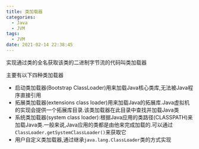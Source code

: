 ```yaml
---
title: 类加载器
categories:
  - Java
  - JVM
tags:
  - JVM
date: 2021-02-14 22:38:45
---
```


实现通过类的全名获取该类的二进制字节流的代码叫类加载器

主要有以下四种类加载器

- 启动类加载器(Bootstrap ClassLoader)用来加载Java核心类库,无法被Java程序直接引用
- 拓展类加载器(extensions class loader)用来加载Java的拓展库.Java虚拟机的实现会提供一个拓展库目录.该类加载器在此目录中查找并加载Java类
- 系统类加载器(system class loader):根据Java应用的类路径(CLASSPATH)来加载Java类.一般来说,Java应用的类都是由他来完成加载的.可以通过`ClassLoader.getSystemClassLoader()`来获取它
- 用户自定义类加载器,通过继承`java.lang.ClassLoader`类的方式实现

<!--more-->
